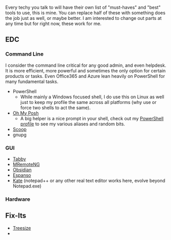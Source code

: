 Every techy you talk to will have their own list of "must-haves" and "best" tools to use, this is mine. You can replace half of these with something does the job just as well, or maybe better. I am interested to change out parts at any time but for right now, these work for me.

## EDC
### Command Line
I consider the command line critical for any good admin, and even helpdesk. It is more efficient, more powerful and sometimes the only option for certain products or tasks. Even Office365 and Azure lean heavily on PowerShell for many fundamental tasks.

* PowerShell
    * While mainly a Windows focused shell, I do use this on Linux as well just to keep my profile the same across all platforms (why use or force two shells to act the same).
* [Oh My Posh](https://ohmyposh.dev/)
    * A big helper is a nice prompt in your shell, check out my [PowerShell profile](https://git.dev0.sh/piper/powershell_profile/src/branch/master/personal_profile.ps1) to see my various aliases and random bits.
* [Scoop](https://scoop.sh/)
* gnupg

### GUI
* [Tabby](https://github.com/Eugeny/tabby)
* [MRemoteNG](https://mremoteng.org/)
* [Obsidian](https://obsidian.md/)
* [Espanso](https://espanso.org/)
* [Kate](https://kate-editor.org/) (notepad++ or any other real text editor works here, evolve beyond Notepad.exe)

### Hardware

## Fix-Its
* [Treesize](https://www.jam-software.com/treesize_free)
* 